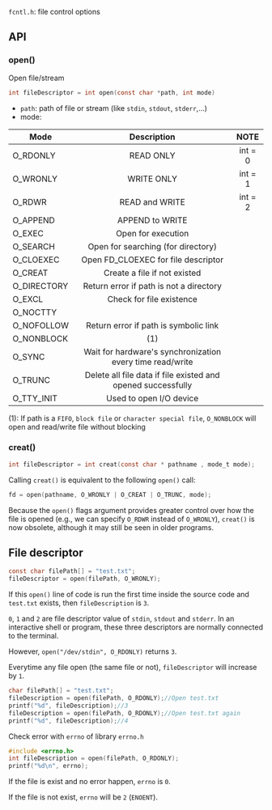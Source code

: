 ``fcntl.h``: file control options

## API

### open()

Open file/stream

```c
int fileDescriptor = int open(const char *path, int mode)
```

* ``path``: path of file or stream (like ``stdin``, ``stdout``, ``stderr``,...)
* mode:

| Mode | Description|NOTE
| ------- |:------:|:--------:|
|O_RDONLY | READ ONLY|int = 0|
|O_WRONLY | WRITE ONLY|int = 1|
|O_RDWR| READ and WRITE|int = 2|
|O_APPEND|APPEND to WRITE|
|O_EXEC|Open for execution|
|O_SEARCH|Open for searching (for directory)|
|O_CLOEXEC| Open FD_CLOEXEC for file descriptor|
|O_CREAT | Create a file if not existed|
|O_DIRECTORY| Return error if path is not a directory|
|O_EXCL| Check for file existence|
|O_NOCTTY||
|O_NOFOLLOW| Return error if path is symbolic link|
|O_NONBLOCK| (1)|
|O_SYNC| Wait for hardware's synchronization every time read/write|
|O_TRUNC| Delete all file data if file existed and opened successfully|
|O_TTY_INIT| Used to open I/O device|

(1): If path is a ``FIFO``, ``block file`` or ``character special file``, ``O_NONBLOCK`` will open and read/write file without blocking

### creat()

```c
int fileDescriptor = int creat(const char * pathname , mode_t mode);
```

Calling ``creat()`` is equivalent to the following ``open()`` call:

```c
fd = open(pathname, O_WRONLY | O_CREAT | O_TRUNC, mode);
```

Because the ``open()`` flags argument provides greater control over how the file is opened (e.g., we can specify ``O_RDWR`` instead of ``O_WRONLY``), ``creat()`` is now obsolete, although it may still be seen in older programs.

## File descriptor

```c
const char filePath[] = "test.txt";
fileDescriptor = open(filePath, O_WRONLY);
```

If this ``open()`` line of code is run the first time inside the source code and ``test.txt`` exists, then ``fileDescription`` is ``3``.

``0``, ``1`` and ``2`` are file descriptor value of ``stdin``, ``stdout`` and ``stderr``. In an interactive shell or program, these three descriptors are normally connected to the terminal.

However, ``open("/dev/stdin", O_RDONLY)`` returns ``3``.

Everytime any file open (the same file or not), ``fileDescriptor`` will increase by ``1``.

```c
char filePath[] = "test.txt";
fileDescription = open(filePath, O_RDONLY);//Open test.txt
printf("%d", fileDescription);//3
fileDescription = open(filePath, O_RDONLY);//Open test.txt again
printf("%d", fileDescription);//4
```

Check error with ``errno`` of library ``errno.h``

```c
#include <errno.h>
int fileDescription = open(filePath, O_RDONLY);
printf("%d\n", errno);
```

If the file is exist and no error happen, ``errno`` is ``0``.

If the file is not exist, ``errno`` will be ``2`` (``ENOENT``).